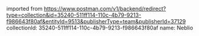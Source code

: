 imported from https://www.postman.com/v1/backend/redirect?type=collection&id=35240-511ff114-110c-4b79-9213-f986643f80af&entityId=9513&publisherType=team&publisherId=37129
collectionId: 35240-511ff114-110c-4b79-9213-f986643f80af
name: Neblio